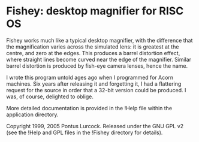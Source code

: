 Fishey: desktop magnifier for RISC OS
=====================================

Fishey works much like a typical desktop magnifier, with the difference
that the magnification varies across the simulated lens: it is greatest
at the centre, and zero at the edges. This produces a barrel distortion
effect, where straight lines become curved near the edge of the
magnifier. Similar barrel distortion is produced by fish-eye camera
lenses, hence the name.

I wrote this program untold ages ago when I programmed for Acorn
machines. Six years after releasing it and forgetting it, I had a
flattering request for the source in order that a 32-bit version could
be produced. I was, of course, delighted to oblige.

More detailed documentation is provided in the !Help file within the 
application directory.

Copyright 1999, 2005 Pontus Lurcock. Released under the GNU GPL v2
(see the !Help and GPL files in the !Fishey directory for details).
